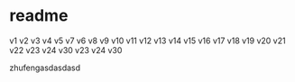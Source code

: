# readme

v1
v2
v3
v4
v5
v7
v6
v8
v9
v10
v11
v12
v13
v14
v15
v16
v17
v18
v19
v20
v21
v22
v23
v24
v30
v23
v24
v30

zhufengasdasdasd
